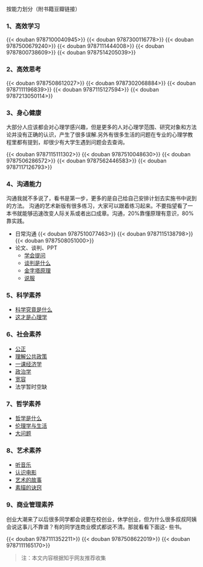 



 按能力划分（附书籍豆瓣链接）

<!--more-->
### 1、高效学习


{{< douban 9787100040945>}}
{{< douban 9787300116778>}}
{{< douban 9787500679240>}}
{{< douban 9787111444008>}}
{{< douban 9787800738609>}}
{{< douban 9787514205039>}}

### 2、高效思考

{{< douban 9787508612027>}}
{{< douban 9787302068884>}}
{{< douban 9787111196839>}}
{{< douban 9787115127594>}}
{{< douban 9787213050114>}}



### 3、身心健康
大部分人应该都会对心理学感兴趣，但是更多的人对心理学范围、研究对象和方法论并没有正确的认识，产生了很多误解.另外有很多生活的问题在专业的心理学教程里都有提到，却很少有大学生遇到问题会去查询。



{{< douban 9787115111302>}}
{{< douban 9787510048630>}}
{{< douban 9787506286572>}}
{{< douban 9787562446583>}}
{{< douban 9787117126793>}}


### 4、沟通能力
沟通我就不多说了，看书是第一步，更多的是自己给自己安排计划去实施书中说到的方法。
沟通的艺术新版有很多练习，大家可以跟着练习起来。不要指望看了一本书就能够迅速改变人际关系或者出口成章。沟通，20%靠懂原理有意识，80%靠实践。

- 日常沟通
    {{< douban 9787510077463>}}
    {{< douban 9787115138798>}}
    {{< douban 9787508051000>}}
- 论文、谈判、PPT
    - [学会提问](https://book.douban.com/subject/1504957/)
    - [谈判是什么](https://book.douban.com/subject/1038977/) 
    - [金字塔原理](https://book.douban.com/subject/1020644/)
    - [说服](https://book.douban.com/subject/1311874/)

### 5、科学素养
- [科学究竟是什么](https://book.douban.com/subject/2987179/)
- [这才是心理学](https://book.douban.com/subject/26287453/)

### 6、社会素养
- [公正](https://book.douban.com/subject/6310946/)
- [理解公共政策](https://book.douban.com/subject/3119995/)
- [一课经济学](https://book.douban.com/subject/3225979/)
- [政治学](https://book.douban.com/subject/1867208/)
- [宽容](https://book.douban.com/subject/1063221/)
- 法学暂时空缺

### 7、哲学素养
- [哲学是什么](https://book.douban.com/subject/6520642/)
- [伦理学与生活](https://book.douban.com/subject/3222065/)
- [大问题](https://book.douban.com/subject/1071227/)

### 8、艺术素养
- [听音乐](https://book.douban.com/subject/3095037/)
- [认识电影](https://book.douban.com/subject/2326403/)
- [艺术的故事](https://book.douban.com/subject/3162991/)
- [素描的诀窍](https://book.douban.com/subject/1154707/)

### 9、商业管理素养
创业大潮来了以后很多同学都会说要在校创业，休学创业，但为什么很多叔叔阿姨会说这事儿不靠谱？有的同学连商业模式都说不清。那就看看下面这- 些书。

{{< douban 9787111352211>}}
{{< douban 9787508622019>}}
{{< douban 9787111165170>}}

> 注：本文内容根据知乎网友推荐收集